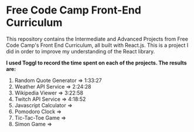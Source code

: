 # Free Code Camp Front-End Curriculum

This repository contains the Intermediate and Advanced Projects from Free Code Camp's Front End Curriculum, all built with React.js. This is a project I did in order to improve my understanding of the React library.

**I used Toggl to record the time spent on each of the projects. The results are:**

1. Random Quote Generator  => 1:33:27
2. Weather API Service     => 2:24:28
3. Wikipedia Viewer        => 3:22:58
4. Twitch API Service      => 4:18:52
5. Javascript Calculator   =>
6. Pomodoro Clock          =>
7. Tic-Tac-Toe Game        =>
8. Simon Game              =>